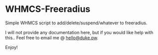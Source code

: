 # WHMCS-Freeradius
Simple WHMCS script to add/delete/suspend/whatever to freeradius. 


I will not provide any documentation here, but if you would like help with this.. Feel free to email me @ hello@duke.pw. 

Enjoy! 
